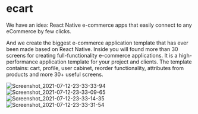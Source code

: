 # ecart
We have an idea: React Native e-commerce apps that easily connect to any eCommerce by few clicks.

And we create the biggest e-commerce application template that has ever been made based on React Native. Inside you will found more than 30 screens for creating full-functionality e-commerce applications. It is a high-performance application template for your project and clients. The template contains: cart, profile, user cabinet, reorder functionality, attributes from products and more 30+ useful screens.

![Screenshot_2021-07-12-23-33-33-94](https://user-images.githubusercontent.com/16664878/125336536-89edc900-e36b-11eb-86ac-cd1985422660.png)
![Screenshot_2021-07-12-23-33-09-65](https://user-images.githubusercontent.com/16664878/125336551-8e19e680-e36b-11eb-9daa-182be12b2c43.png)
![Screenshot_2021-07-12-23-33-14-35](https://user-images.githubusercontent.com/16664878/125336577-93773100-e36b-11eb-90ff-54b7008dbebc.png)
![Screenshot_2021-07-12-23-33-31-54](https://user-images.githubusercontent.com/16664878/125336581-95d98b00-e36b-11eb-8014-8395d2d242c5.png)
